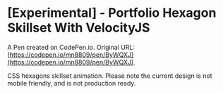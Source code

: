 # [Experimental] - Portfolio Hexagon Skillset With VelocityJS

A Pen created on CodePen.io. Original URL: [https://codepen.io/mn8809/pen/ByWQXJ](https://codepen.io/mn8809/pen/ByWQXJ).

CSS hexagons skillset animation. Please note the current design is not mobile friendly, and is not production ready.
